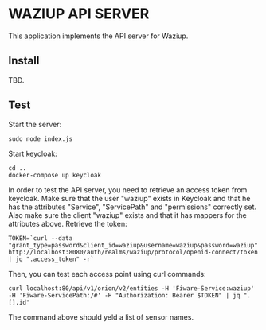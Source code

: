 
WAZIUP API SERVER
=================

This application implements the API server for Waziup.

Install
-------

TBD.

Test
----

Start the server:
```
sudo node index.js
```

Start keycloak:
```
cd ..
docker-compose up keycloak
```

In order to test the API server, you need to retrieve an access token from keycloak.
Make sure that the user "waziup" exists in Keycloak and that he has the attributes "Service", "ServicePath" and "permissions" correctly set.
Also make sure the client "waziup" exists and that it has mappers for the attributes above.
Retrieve the token:
```
TOKEN=`curl --data "grant_type=password&client_id=waziup&username=waziup&password=waziup" http://localhost:8080/auth/realms/waziup/protocol/openid-connect/token | jq ".access_token" -r`

```

Then, you can test each access point using curl commands:
```
curl localhost:80/api/v1/orion/v2/entities -H 'Fiware-Service:waziup' -H 'Fiware-ServicePath:/#' -H "Authorization: Bearer $TOKEN" | jq ".[].id"
```
The command above should yeld a list of sensor names.

